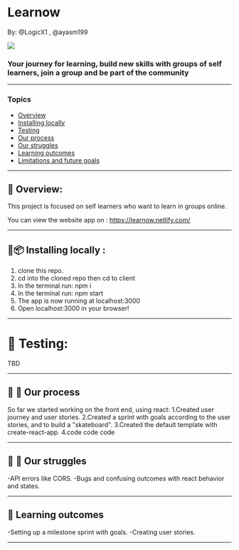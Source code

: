 # Learnow 
By: @LogicX1 , @ayasm199 

![](https://i.imgur.com/w0m4FcY.png)

### Your journey for learning, build new skills with groups of self learners, join a group and be part of the community

---


### Topics
* [Overview](#-overview)
* [Installing locally](#-Installing-locally-)
* [Testing](#-Testing)
* [Our process](#-Our-process)
* [Our struggles](#-Our-struggles)
* [Learning outcomes](#-Learning-outcomes)
* [Limitations and future goals](#Current-limitations-and-future-goals)

---

## :page_with_curl: Overview:
This project is focused on self learners
who want to learn in groups online.

You can view the website app on : 
https://learnow.netlify.com/


---

## :floppy_disk::package: Installing locally : 

1. clone this repo.
2. cd into the cloned repo then cd to client
3. In the terminal run: npm i
4. In the terminal run: npm start
5. The app is now running at localhost:3000
6. Open localhost:3000 in your browser!

---


# :tada: Testing:
TBD

---


## :construction_worker: :construction:   Our process

So far we started working on the front end, using react:
1.Created user journey and user stories.
2.Created a sprint with goals according to the user stories, and to build a "skateboard".
3.Created the default template with create-react-app.
4.code code code

---

## :hatching_chick: :hatched_chick:  Our struggles
 
-API errors like CORS.
-Bugs and confusing outcomes with react behavior and states.

---

## :chicken: Learning outcomes
 
-Setting up a milestone sprint with goals.
-Creating user stories.

---

